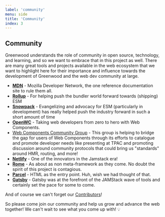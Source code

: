 ```yaml
---
label: 'community'
menu: side
title: 'Community'
index: 3
---
```


## Community

Greenwood understands the role of community in open source, technology, and learning, and so we want to embrace that in this project as well.  There are many great tools and projects available in the web ecosystem that we want to highlight here for their importance and influence towards the development of Greenwood and the web dev community at large.

- [**MDN**](https://developer.mozilla.org/) - Mozilla Developer Network, the one reference documentation site to rule them all.
- [**Rollup**](https://rollupjs.org/) - For helping push the bundler world forward towards (shipping) ESM
- [**Snowpack**](https://www.snowpack.dev/) - Evangelizing and advocacy for ESM (particularly in development) has really helped push the industry forward in such a short amount of time
- [**OpenWC**](https://open-wc.org/) - Taking web developers from zero to hero with Web Components.
- [Web Components Community Group](https://github.com/w3c/webcomponents-cg) - This group is helping to bridge the gap for users of Web Components through its efforts to catalogue and promote developer needs like presenting at TPAC and promoting discussion around community protocols that could bring us "standards" around HMR, routing, and more!
- [**Netlify**](https://www.netlify.com/) - One of the innovators in the Jamstack era!
- [**Rome**](https://rome.tools/) - As about as non meta-framework as they come.  No doubt the spirit of this project is contagious.
- [**Parcel**](https://parceljs.org/) - HTML as the entry point.  Huh, wish we had thought of that.
- [**Gatsby**](https://www.gatsbyjs.com/) - Gatsby was at the forefront of the JAMStack wave of tools and certainly set the pace for some to come.


And of course we can't forget our [Contributors](https://github.com/ProjectEvergreen/greenwood/graphs/contributors)!

So please come join our community and help us grow and advance the web together!  We can't wait to see what you come up with! 💡